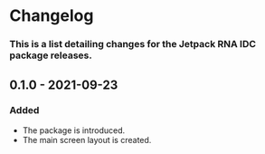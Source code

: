 # Changelog

### This is a list detailing changes for the Jetpack RNA IDC package releases.

## 0.1.0 - 2021-09-23
### Added
- The package is introduced.
- The main screen layout is created.
